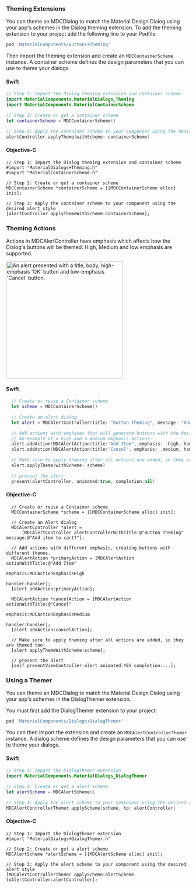 ### Theming Extensions

You can theme an MDCDialog to match the Material Design Dialog using your app's schemes in the Dialog theming
extension. To add the theming extension to your project add the following line to your Podfile:

```bash
pod 'MaterialComponents/Buttons+Theming'
```

Then import the theming extension and create an `MDCContainerScheme` instance. A container scheme 
defines the design parameters that you can use to theme your dialogs.

<!--<div class="material-code-render" markdown="1">-->
#### Swift
```swift
// Step 1: Import the Dialog theming extension and container scheme
import MaterialComponents.MaterialDialogs_Theming
import MaterialComponents.MaterialContainerScheme

// Step 2: Create or get a container scheme
let containerScheme = MDCContainerScheme()

// Step 3: Apply the container scheme to your component using the desired alert style
alertController.applyTheme(withScheme: containerScheme)
```

#### Objective-C

```objc
// Step 1: Import the Dialog theming extension and container scheme
#import "MaterialDialogs+Theming.h"
#import "MaterialContainerScheme.h"

// Step 2: Create or get a container scheme
MDCContainerScheme *containerScheme = [[MDCContainerScheme alloc] init];

// Step 3: Apply the container scheme to your component using the desired alert style
[alertController applyThemeWithScheme:containerScheme];
```
<!--</div>-->

### Theming Actions

Actions in MDCAlertController have emphasis which affects how the Dialog's buttons will be themed.
High, Medium and low emphasis are supported.

<div class="article__asset article__asset--screenshot">
  <img src="docs/assets/dialogButtons.png" alt="An alert presented with a title, body, high-emphasis 'OK' button and low-emphasis 'Cancel' button." width="320">
</div>

<!--<div class="material-code-render" markdown="1">-->
#### Swift
```swift
  // Create or reuse a Container scheme
  let scheme = MDCContainerScheme()

  // Create an Alert dialog
  let alert = MDCAlertController(title: "Button Theming", message: "Add item to cart?")

  // Add actions with emphases that will generate buttons with the desired appearance. 
  // An example of a high and a medium emphasis actions:
  alert.addAction(MDCAlertAction(title:"Add Item", emphasis: .high, handler: handler))
  alert.addAction(MDCAlertAction(title:"Cancel", emphasis: .medium, handler: handler))

  // Make sure to apply theming after all actions are added, so they are themed too!
  alert.applyTheme(withScheme: scheme)

  // present the alert
  present(alertController, animated:true, completion:nil)
```

#### Objective-C

```objc
  // Create or reuse a Container scheme
  MDCContainerScheme *scheme = [[MDCContainerScheme alloc] init];

  // Create an Alert dialog
  MDCAlertController *alert = 
      [MDCAlertController alertControllerWithTitle:@"Button Theming" message:@"Add item to cart?"];

  // Add actions with different emphasis, creating buttons with different themes.
  MDCAlertAction *primaryAction = [MDCAlertAction actionWithTitle:@"Add Item"
                                                          emphasis:MDCActionEmphasisHigh
                                                           handler:handler];
  [alert addAction:primaryAction];

  MDCAlertAction *cancelAction = [MDCAlertAction actionWithTitle:@"Cancel"
                                                         emphasis:MDCActionEmphasisMedium
                                                          handler:handler];
  [alert addAction:cancelAction];

  // Make sure to apply theming after all actions are added, so they are themed too!
  [alert applyThemeWithScheme:scheme];

  // present the alert
  [self presentViewController:alert animated:YES completion:...];
```
<!--</div>-->

### Using a Themer

You can theme an MDCDialog to match the Material Design Dialog using your app's schemes in the DialogThemer
extension.

You must first add the DialogThemer extension to your project:

```bash
pod 'MaterialComponents/Dialogs+DialogThemer'
```

You can then import the extension and create an `MDCAlertControllerThemer` instance. A dialog scheme defines
the design parameters that you can use to theme your dialogs.

<!--<div class="material-code-render" markdown="1">-->
#### Swift
```swift
// Step 1: Import the DialogThemer extension
import MaterialComponents.MaterialDialogs_DialogThemer

// Step 2: Create or get a alert scheme
let alertScheme = MDCAlertScheme()

// Step 3: Apply the alert scheme to your component using the desired alert style
MDCAlertControllerThemer.applyScheme(scheme, to: alertController)
```

#### Objective-C

```objc
// Step 1: Import the DialogThemer extension
#import "MaterialDialogs+DialogThemer.h"

// Step 2: Create or get a alert scheme
MDCAlertScheme *alertScheme = [[MDCAlertScheme alloc] init];

// Step 3: Apply the alert scheme to your component using the desired alert style
[MDCAlertControllerThemer applyScheme:alertScheme toAlertController:alertController];
```
<!--</div>-->
